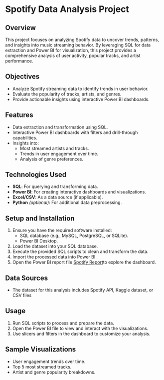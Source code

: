 # Spotify Data Analysis Project

## Overview
This project focuses on analyzing Spotify data to uncover trends, patterns, and insights into music streaming behavior. By leveraging SQL for data extraction and Power BI for visualization, this project provides a comprehensive analysis of user activity, popular tracks, and artist performance.

## Objectives
- Analyze Spotify streaming data to identify trends in user behavior.
- Evaluate the popularity of tracks, artists, and genres.
- Provide actionable insights using interactive Power BI dashboards.

## Features
- Data extraction and transformation using SQL.
- Interactive Power BI dashboards with filters and drill-through capabilities.
- Insights into:
  - Most streamed artists and tracks.
  - Trends in user engagement over time.
  - Analysis of genre preferences.

## Technologies Used
- **SQL**: For querying and transforming data.
- **Power BI**: For creating interactive dashboards and visualizations.
- **Excel/CSV**: As a data source (if applicable).
- **Python** *(optional)*: For additional data preprocessing.

## Setup and Installation
1. Ensure you have the required software installed:
   - SQL database (e.g., MySQL, PostgreSQL, or SQLite).
   - Power BI Desktop.
2. Load the dataset into your SQL database.
3. Execute the provided SQL scripts to clean and transform the data.
4. Import the processed data into Power BI.
5. Open the Power BI report file [Spotify Report](https://app.powerbi.com/view?r=eyJrIjoiY2ZmOGRjNTYtMjJiMS00ZDU4LTg4Y2ItYzFiZDQ2NWVkNzlmIiwidCI6IjI1ZGE4OWVkLWZhNjYtNGE1NS05YzViLTMzNTEwMTlkMGNhOCJ9)to explore the dashboard.

## Data Sources
- The dataset for this analysis includes  Spotify API, Kaggle dataset, or CSV files

## Usage
1. Run SQL scripts to process and prepare the data.
2. Open the Power BI file to view and interact with the visualizations.
3. Use slicers and filters in the dashboard to customize your analysis.



## Sample Visualizations
- User engagement trends over time.
- Top 5 most streamed tracks.
- Artist and genre popularity breakdowns.


